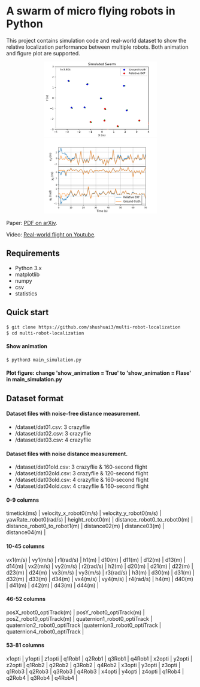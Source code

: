 # A swarm of micro flying robots in Python

This project contains simulation code and real-world dataset to show the relative localization performance between multiple robots. Both animation and figure plot are supported.

<p align="center">
  <img width="300" height="200" src="./doc/animation.gif">
  <img width="300" height="200" src="./doc/plot.png">
</p>

Paper: [PDF on arXiv](https://arxiv.org/abs/).

Video: [Real-world flight on Youtube](https://www.youtube.com/playlist?list=PL_KSX9GOn2P9sgaX3DHnPsnBCJ76fLNJ5).

## Requirements

 - Python 3.x
 - matplotlib
 - numpy
 - csv
 - statistics

## Quick start
    $ git clone https://github.com/shushuai3/multi-robot-localization
    $ cd multi-robot-localization
#### Show animation
    $ python3 main_simulation.py
#### Plot figure: change 'show_animation = True' to 'show_animation = Flase' in main_simulation.py

## Dataset format

#### Dataset files with noise-free distance measurement.
 - /dataset/dat01.csv: 3 crazyflie
 - /dataset/dat02.csv: 3 crazyflie
 - /dataset/dat03.csv: 4 crazyflie

#### Dataset files with noise distance measurement.
 - /dataset/dat01old.csv: 3 crazyflie & 160-second flight
 - /dataset/dat02old.csv: 3 crazyflie & 120-second flight
 - /dataset/dat03old.csv: 4 crazyflie & 160-second flight
 - /dataset/dat04old.csv: 4 crazyflie & 160-second flight

#### 0-9 columns
timetick(ms) | velocity_x_robot0(m/s) | velocity_y_robot0(m/s) | yawRate_robot0(rad/s) | height_robot0(m) | distance_robot0_to_robot0(m) | distance_robot0_to_robot1(m) | distance02(m) | distance03(m) | distance04(m) |
#### 10-45 columns
vx1(m/s) | vy1(m/s) | r1(rad/s) | h1(m) | d10(m) | d11(m) | d12(m) | d13(m) | d14(m) |
vx2(m/s) | vy2(m/s) | r2(rad/s) | h2(m) | d20(m) | d21(m) | d22(m) | d23(m) | d24(m) |
vx3(m/s) | vy3(m/s) | r3(rad/s) | h3(m) | d30(m) | d31(m) | d32(m) | d33(m) | d34(m) |
vx4(m/s) | vy4(m/s) | r4(rad/s) | h4(m) | d40(m) | d41(m) | d42(m) | d43(m) | d44(m) |
#### 46-52 columns
posX_robot0_optiTrack(m) | posY_robot0_optiTrack(m) | posZ_robot0_optiTrack(m) | quaternion1_robot0_optiTrack | quaternion2_robot0_optiTrack |quaternion3_robot0_optiTrack | quaternion4_robot0_optiTrack |
#### 53-81 columns
x1opti | y1opti | z1opti | q1Rob1 | q2Rob1 | q3Rob1 | q4Rob1 |
x2opti | y2opti | z2opti | q1Rob2 | q2Rob2 | q3Rob2 | q4Rob2 |
x3opti | y3opti | z3opti | q1Rob3 | q2Rob3 | q3Rob3 | q4Rob3 |
x4opti | y4opti | z4opti | q1Rob4 | q2Rob4 | q3Rob4 | q4Rob4 |